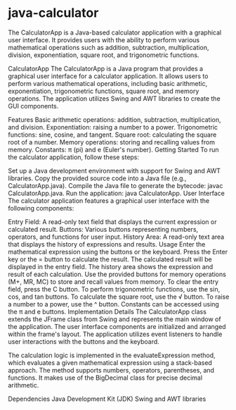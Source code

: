 # java-calculator
The CalculatorApp is a Java-based calculator application with a graphical user interface. It provides users with the ability to perform various mathematical operations such as addition, subtraction, multiplication, division, exponentiation, square root, and trigonometric functions. 

CalculatorApp
The CalculatorApp is a Java program that provides a graphical user interface for a calculator application. It allows users to perform various mathematical operations, including basic arithmetic, exponentiation, trigonometric functions, square root, and memory operations. The application utilizes Swing and AWT libraries to create the GUI components.

Features
Basic arithmetic operations: addition, subtraction, multiplication, and division.
Exponentiation: raising a number to a power.
Trigonometric functions: sine, cosine, and tangent.
Square root: calculating the square root of a number.
Memory operations: storing and recalling values from memory.
Constants: π (pi) and e (Euler's number).
Getting Started
To run the calculator application, follow these steps:

Set up a Java development environment with support for Swing and AWT libraries.
Copy the provided source code into a Java file (e.g., CalculatorApp.java).
Compile the Java file to generate the bytecode: javac CalculatorApp.java.
Run the application: java CalculatorApp.
User Interface
The calculator application features a graphical user interface with the following components:

Entry Field: A read-only text field that displays the current expression or calculated result.
Buttons: Various buttons representing numbers, operators, and functions for user input.
History Area: A read-only text area that displays the history of expressions and results.
Usage
Enter the mathematical expression using the buttons or the keyboard.
Press the Enter key or the = button to calculate the result.
The calculated result will be displayed in the entry field.
The history area shows the expression and result of each calculation.
Use the provided buttons for memory operations (M+, MR, MC) to store and recall values from memory.
To clear the entry field, press the C button.
To perform trigonometric functions, use the sin, cos, and tan buttons.
To calculate the square root, use the √ button.
To raise a number to a power, use the ^ button.
Constants can be accessed using the π and e buttons.
Implementation Details
The CalculatorApp class extends the JFrame class from Swing and represents the main window of the application. The user interface components are initialized and arranged within the frame's layout. The application utilizes event listeners to handle user interactions with the buttons and the keyboard.

The calculation logic is implemented in the evaluateExpression method, which evaluates a given mathematical expression using a stack-based approach. The method supports numbers, operators, parentheses, and functions. It makes use of the BigDecimal class for precise decimal arithmetic.

Dependencies
Java Development Kit (JDK)
Swing and AWT libraries
